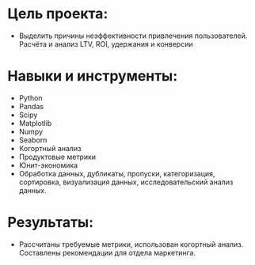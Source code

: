 # Цель проекта: 

- Выделить причины неэффективности привлечения пользователей. Расчёта и анализ LTV, ROI, удержания и конверсии

# Навыки и инструменты:

- Python
- Pandas
- Scipy
- Matplotlib
- Numpy
- Seaborn
- Когортный анализ
- Продуктовые метрики
- Юнит-экономика
- Обработка данных, дубликаты, пропуски, категоризация, сортировка, визуализация данных, исследовательский анализ данных.

# Результаты:
- Рассчитаны требуемые метрики, использован когортный анализ. Составлены рекомендации для отдела маркетинга.
